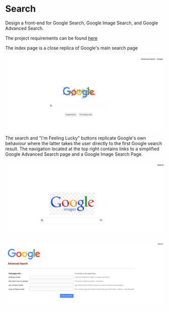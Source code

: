 # Search

Design a front-end for Google Search, Google Image Search, and Google Advanced Search.

The project requirements can be found [here](https://cs50.harvard.edu/web/2020/projects/0/search/#:~:text=Design%20a%20front-end%20for%20Google%20Search,%20Google%20Image%20Search,%20and%20Google%20Advanced%20Search.)

The index page is a close replica of Google's main search page

![alt-text](assets/screenshots/index.jpg "Google Search")

The search and "I'm Feeling Lucky" buttons replicate Google's own behaviour where the latter takes the user directly to the first Google search result.
The navigation located at the top right contains links to a simplified Google Advanced Search page and a Google Image Search Page.

![alt-text](assets/screenshots/imagesearch.jpg "Google Image Search")

![alt-text](assets/screenshots/advancedsearch.jpg "Google Advanced Search")

